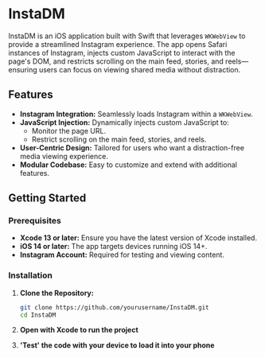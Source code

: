 # InstaDM

InstaDM is an iOS application built with Swift that leverages `WKWebView` to provide a streamlined Instagram experience. The app opens Safari instances of Instagram, injects custom JavaScript to interact with the page's DOM, and restricts scrolling on the main feed, stories, and reels—ensuring users can focus on viewing shared media without distraction.

## Features

- **Instagram Integration:** Seamlessly loads Instagram within a `WKWebView`.
- **JavaScript Injection:** Dynamically injects custom JavaScript to:
  - Monitor the page URL.
  - Restrict scrolling on the main feed, stories, and reels.
- **User-Centric Design:** Tailored for users who want a distraction-free media viewing experience.
- **Modular Codebase:** Easy to customize and extend with additional features.

## Getting Started

### Prerequisites

- **Xcode 13 or later:** Ensure you have the latest version of Xcode installed.
- **iOS 14 or later:** The app targets devices running iOS 14+.
- **Instagram Account:** Required for testing and viewing content.

### Installation

1. **Clone the Repository:**

   ```bash
   git clone https://github.com/yourusername/InstaDM.git
   cd InstaDM

   ```

2. **Open with Xcode to run the project**

3. **'Test' the code with your device to load it into your phone**
